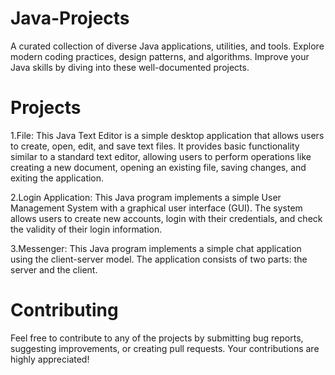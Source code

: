 # Java-Projects

A curated collection of diverse Java applications, utilities, and tools. Explore modern coding practices, design patterns, and algorithms. Improve your Java skills by diving into these well-documented projects.

# Projects

1.File: This Java Text Editor is a simple desktop application that allows users to create, open, edit, and save text files. It provides basic functionality similar to a standard text editor, allowing users to perform operations like creating a new document, opening an existing file, saving changes, and exiting the application.

2.Login Application: This Java program implements a simple User Management System with a graphical user interface (GUI). The system allows users to create new accounts, login with their credentials, and check the validity of their login information.

3.Messenger: This Java program implements a simple chat application using the client-server model. The application consists of two parts: the server and the client.

# Contributing

Feel free to contribute to any of the projects by submitting bug reports, suggesting improvements, or creating pull requests. Your contributions are highly appreciated!
